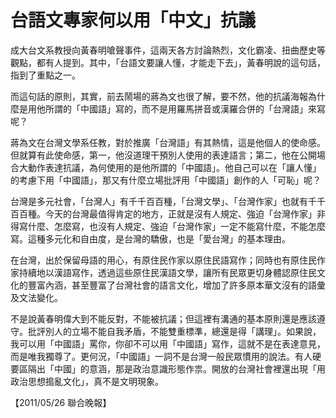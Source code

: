 # 台語文專家何以用「中文」抗議

成大台文系教授向黃春明嗆聲事件，這兩天各方討論熱烈，文化霸凌、扭曲歷史等觀點，都有人提到。其中，「台語文要讓人懂，才能走下去」，黃春明說的這句話，指到了重點之一。
 
而這句話的原則，其實，前去鬧場的蔣為文也很了解，要不然，他的抗議海報為什麼是用他所謂的「中國語」寫的，而不是用羅馬拼音或漢羅合併的「台灣語」來寫呢？
 
蔣為文在台灣文學系任教，對於推廣「台灣語」有其熱情，這是他個人的使命感。但就算有此使命感，第一，他沒道理干預別人使用的表達語言；第二，他在公開場合大動作表達抗議，為何使用的是他所謂的「中國語」。他自己可以在「讓人懂」的考慮下用「中國語」，那又有什麼立場批評用「中國語」創作的人「可恥」呢？
 
台灣是多元社會，「台灣人」有千千百百種，「台灣文學」、「台灣作家」也就有千千百百種。今天的台灣最值得肯定的地方，正就是沒有人規定、強迫「台灣作家」非得寫什麼、怎麼寫，也沒有人規定、強迫「台灣作家」一定不能寫什麼，不能怎麼寫。這種多元化和自由度，是台灣的驕傲，也是「愛台灣」的基本理由。
 
在台灣，出於保留母語的用心，有原住民作家以原住民語寫作；同時也有原住民作家持續地以漢語寫作，透過這些原住民漢語文學，讓所有民眾更切身體認原住民文化的豐富內涵，甚至豐富了台灣社會的語言文化，增加了許多原本華文沒有的語彙及文法變化。
 
不是說黃春明偉大到不能反對，不能被抗議；但這裡有溝通的基本原則還是應該遵守。批評別人的立場不能自我矛盾，不能雙重標準，總還是得「講理」。如果說，我可以用「中國語」罵你，你卻不可以用「中國語」寫作，這就不是在表達意見，而是唯我獨尊了。更何況，「中國語」一詞不是台灣一般民眾慣用的說法。有人硬要區隔出「中國」的意涵，那是政治意識形態作祟。開放的台灣社會裡還出現「用政治思想搗亂文化」，真不是文明現象。
 
 
【2011/05/26 聯合晚報】
